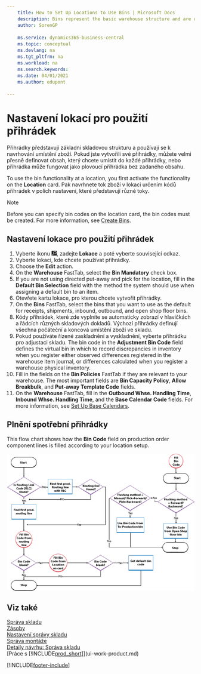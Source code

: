 ```yaml
---
    title: How to Set Up Locations to Use Bins | Microsoft Docs
    description: Bins represent the basic warehouse structure and are used to make suggestions about the placement of items. When you have created your bins, you can define very specifically the contents that you want to place in each bin, or the bin can function as a floating bin without specified contents.
    author: SorenGP

    ms.service: dynamics365-business-central
    ms.topic: conceptual
    ms.devlang: na
    ms.tgt_pltfrm: na
    ms.workload: na
    ms.search.keywords:
    ms.date: 04/01/2021
    ms.author: edupont

---
```

# Nastavení lokací pro použití přihrádek
Přihrádky představují základní skladovou strukturu a používají se k navrhování umístění zboží. Pokud jste vytvořili své přihrádky, můžete velmi přesně definovat obsah, který chcete umístit do každé přihrádky, nebo přihrádka může fungovat jako plovoucí přihrádka bez zadaného obsahu.

To use the bin functionality at a location, you first activate the functionality on the **Location** card. Pak navrhnete tok zboží v lokaci určením kódů přihrádek v polích nastavení, které představují různé toky.

> [!NOTE]  
> Before you can specify bin codes on the location card, the bin codes must be created. For more information, see [Create Bins](warehouse-how-to-create-individual-bins.md).

## Nastavení lokace pro použití přihrádek
1. Vyberte ikonu ![Žárovky, která otevře funkci Řekněte mi](media/ui-search/search_small.png "Řekněte mi, co chcete dělat"), zadejte **Lokace** a poté vyberte související odkaz.
2. Vyberte lokaci, kde chcete používat přihrádky.
3. Choose the **Edit** action.
4. On the **Warehouse** FastTab, select the **Bin Mandatory** check box.
5. If you are not using directed put-away and pick for the location, fill in the **Default Bin Selection** field with the method the system should use when assigning a default bin to an item.
6. Otevřete kartu lokace, pro kterou chcete vytvořit přihrádky.
7. On the **Bins** FastTab, select the bins that you want to use as the default for receipts, shipments, inbound, outbound, and open shop floor bins.
8. Kódy přihrádek, které zde vyplníte se automaticky zobrazí v hlavičkách a řádcích různých skladových dokladů. Výchozí přihrádky definují všechna počáteční a koncová umístění zboží ve skladu.
9. Pokud používáte řízené zaskladnění a vyskladnění, vyberte přihrádku pro adjustaci skladu. The bin code in the **Adjustment Bin Code** field defines the virtual bin in which to record discrepancies in inventory when you register either observed differences registered in the warehouse item journal, or differences calculated when you register a warehouse physical inventory.
10. Fill in the fields on the **Bin Policies** FastTab if they are relevant to your warehouse. The most important fields are **Bin Capacity Policy**, **Allow Breakbulk**, and **Put-away Template Code** fields.
11. On the **Warehouse** FastTab, fill in the **Outbound Whse. Handling Time**, **Inbound Whse. Handling Time**, and the **Base Calendar Code** fields. For more information, see [Set Up Base Calendars](across-how-to-assign-base-calendars.md).

## Plnění spotřební přihrádky 
This flow chart shows how the **Bin Code** field on production order component lines is filled according to your location setup.

![Vývojový diagram toku přihrádky](media/binflow.png "BinFlow")

## Viz také
[Správa skladu](warehouse-manage-warehouse.md)    
[Zásoby](inventory-manage-inventory.md)    
[Nastavení správy skladu](warehouse-setup-warehouse.md)       
[Správa montáže](assembly-assemble-items.md)      
[Detaily návrhu: Správa skladu](design-details-warehouse-management.md)    
[Práce s [!INCLUDE[prod_short](includes/prod_short.md)]](ui-work-product.md)


[!INCLUDE[footer-include](includes/footer-banner.md)]